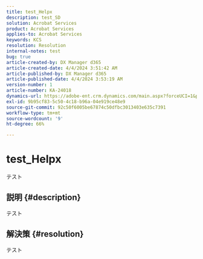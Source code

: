 ```yaml
---
title: test_Helpx
description: test_SD
solution: Acrobat Services
product: Acrobat Services
applies-to: Acrobat Services
keywords: KCS
resolution: Resolution
internal-notes: test
bug: true
article-created-by: DX Manager d365
article-created-date: 4/4/2024 3:51:42 AM
article-published-by: DX Manager d365
article-published-date: 4/4/2024 3:53:19 AM
version-number: 1
article-number: KA-24018
dynamics-url: https://adobe-ent.crm.dynamics.com/main.aspx?forceUCI=1&pagetype=entityrecord&etn=knowledgearticle&id=e73530a2-36f2-ee11-904c-6045bd006c82
exl-id: 9b95cf83-5c50-4c18-b96a-04e919ce48e9
source-git-commit: 92c50f6005be67874c50dfbc3013403e635c7391
workflow-type: tm+mt
source-wordcount: '9'
ht-degree: 66%

---
```


# test_Helpx


テスト

## 説明 {#description}

テスト

## 解決策 {#resolution}


テスト
